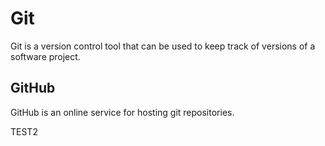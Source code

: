 # Git

Git is a version control tool that can be used to keep track of versions of a software project.

## GitHub

GitHub is an online service for hosting git repositories.

TEST2